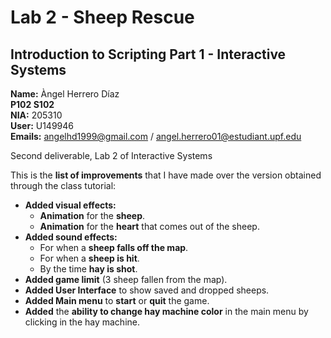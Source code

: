 # Lab 2 - Sheep Rescue<br />
##  Introduction to Scripting Part 1 - Interactive Systems<br />
**Name:** Àngel Herrero Díaz <br />
**P102 S102**<br />
**NIA:** 205310<br />
**User:** U149946<br />
**Emails:** angelhd1999@gmail.com / angel.herrero01@estudiant.upf.edu<br />

Second deliverable, Lab 2 of Interactive Systems<br />

This is the **list of improvements** that I have made over the version obtained through the class tutorial:<br />
* **Added visual effects:** 
  * **Animation** for the **sheep**.
  * **Animation** for the **heart** that comes out of the sheep.
* **Added sound effects:**
  * For when a **sheep falls off the map**.
  * For when a **sheep is hit**.
  * By the time **hay is shot**.
* **Added game limit** (3 sheep fallen from the map).
* **Added User Interface** to show saved and dropped sheeps.
* **Added Main menu** to **start** or **quit** the game.
* **Added** the **ability to change hay machine color** in the main menu by clicking in the hay machine.

